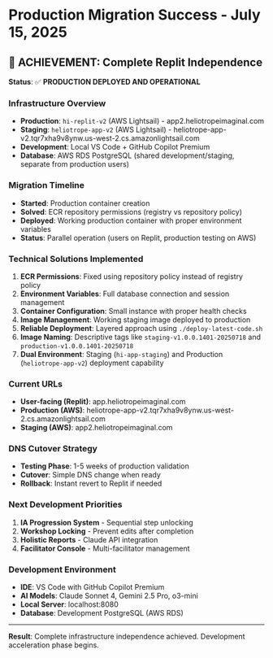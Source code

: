 # Production Migration Success - July 15, 2025

## 🎉 **ACHIEVEMENT: Complete Replit Independence**

**Status**: ✅ **PRODUCTION DEPLOYED AND OPERATIONAL**

### **Infrastructure Overview**
- **Production**: `hi-replit-v2` (AWS Lightsail) - app2.heliotropeimaginal.com
- **Staging**: `heliotrope-app-v2` (AWS Lightsail) - heliotrope-app-v2.tqr7xha9v8ynw.us-west-2.cs.amazonlightsail.com  
- **Development**: Local VS Code + GitHub Copilot Premium
- **Database**: AWS RDS PostgreSQL (shared development/staging, separate from production users)

### **Migration Timeline**
- **Started**: Production container creation
- **Solved**: ECR repository permissions (registry vs repository policy)
- **Deployed**: Working production container with proper environment variables
- **Status**: Parallel operation (users on Replit, production testing on AWS)

### **Technical Solutions Implemented**
1. **ECR Permissions**: Fixed using repository policy instead of registry policy
2. **Environment Variables**: Full database connection and session management
3. **Container Configuration**: Small instance with proper health checks
4. **Image Management**: Working staging image deployed to production
5. **Reliable Deployment**: Layered approach using `./deploy-latest-code.sh`
6. **Image Naming**: Descriptive tags like `staging-v1.0.0.1401-20250718` and `production-v1.0.0.1401-20250718`
7. **Dual Environment**: Staging (`hi-app-staging`) and Production (`heliotrope-app-v2`) deployment capability

### **Current URLs**
- **User-facing (Replit)**: app.heliotropeimaginal.com
- **Production (AWS)**: heliotrope-app-v2.tqr7xha9v8ynw.us-west-2.cs.amazonlightsail.com
- **Staging (AWS)**: app2.heliotropeimaginal.com

### **DNS Cutover Strategy**
- **Testing Phase**: 1-5 weeks of production validation
- **Cutover**: Simple DNS change when ready
- **Rollback**: Instant revert to Replit if needed

### **Next Development Priorities**
1. **IA Progression System** - Sequential step unlocking
2. **Workshop Locking** - Prevent edits after completion  
3. **Holistic Reports** - Claude API integration
4. **Facilitator Console** - Multi-facilitator management

### **Development Environment**
- **IDE**: VS Code with GitHub Copilot Premium
- **AI Models**: Claude Sonnet 4, Gemini 2.5 Pro, o3-mini
- **Local Server**: localhost:8080
- **Database**: Development PostgreSQL (AWS RDS)

---
**Result**: Complete infrastructure independence achieved. Development acceleration phase begins.
